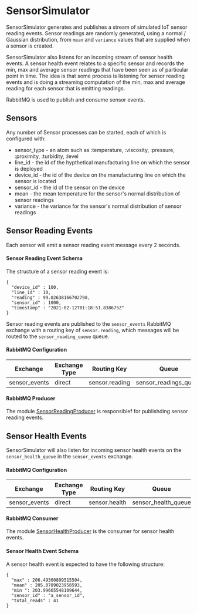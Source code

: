 # SensorSimulator

SensorSimulator generates and publishes a stream of simulated IoT sensor reading events. Sensor readings are randomly generated, using a normal / Gaussian distribution, from `mean` and `variance` values that are supplied when a sensor is created.

SensorSimulator also listens for an incoming stream of sensor health events. A sensor health event relates to a specific sensor and records the min, max and average sensor readings that have been seen as of particular point in time. The idea is that some process is listening for sensor reading events and is doing a streaming computation of the min, max and average reading for each sensor that is emitting readings.

RabbitMQ is used to publish and consume sensor events.

## Sensors
Any number of Sensor processes can be started, each of which is configured with: 
* sensor_type - an atom such as :temperature, :viscosity, :pressure, :proximity, :turbidity, :level
* line_id - the id of the hypthetical manufacturing line on which the sensor is deployed
* device_id - the id of the device on the manufacturing line on which the sensor is located
* sensor_id - the id of the sensor on the device
* mean - the mean temperature for the sensor's normal distribution of sensor readings
* variance - the variance for the sensor's normal distribution of sensor readings

## Sensor Reading Events

Each sensor will emit a sensor reading event message every 2 seconds.

#### Sensor Reading Event Schema
The structure of a sensor reading event is:
```
{
  "device_id" : 100, 
  "line_id" : 10, 
  "reading" : 99.02638166702798, 
  "sensor_id" : 1000, 
  "timestamp" : "2021-02-12T01:18:51.838675Z"
}
```

Sensor reading events are published to the `sensor_events` RabbitMQ exchange with a routing key of `sensor.reading`, which messages will be routed to the `sensor_reading_queue` queue.

#### RabbitMQ Configuration
| Exchange | Exchange Type | Routing Key | Queue |
| -------- | ---- | ----------- | ----- |
| sensor_events | direct | sensor.reading | sensor_readings_queue |

#### RabbitMQ Producer
The module [SensorReadingProducer](lib/sensor_simulator/messaging/sensor_reading_producer.ex) is responsiblef for publishding sensor reading events.

## Sensor Health Events

SensorSimulator will also listen for incoming sensor health events on the `sensor_health_queue` in the `sensor_events` exchange.

#### RabbitMQ Configuration
| Exchange | Exchange Type | Routing Key | Queue |
| -------- | ---- | ----------- | ----- |
| sensor_events | direct | sensor.health | sensor_health_queue |

#### RabbitMQ Consumer
The module [SensorHealthProducer](lib/sensor_simulator/messaging/sensor_health_consumer.ex) is the consumer for sensor health events.

#### Sensor Health Event Schema
A sensor health event is expected to have the following structure:

```
{
  "max" : 206.49300899515504, 
  "mean" : 205.0789023958593,
  "min ": 203.99665548109644,
  "sensor_id" : "a_sensor_id",
  "total_reads" : 41
}
```